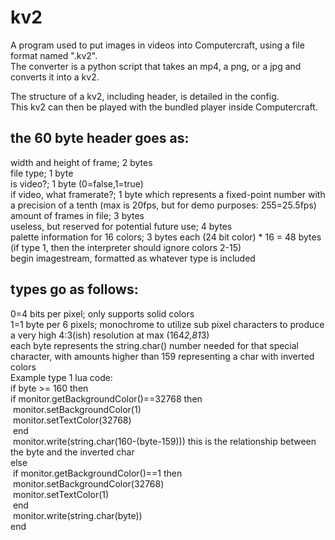 # kv2
A program used to put images in videos into Computercraft, using a file format named ".kv2".<br />
The converter is a python script that takes an mp4, a png, or a jpg and converts it into a kv2. 

The structure of a kv2, including header, is detailed in the config.<br />
This kv2 can then be played with the bundled player inside Computercraft.


the 60 byte header goes as:
-----------------------------
width and height of frame; 2 bytes<br />
file type; 1 byte<br />
is video?; 1 byte (0=false,1=true)<br />
if video, what framerate?; 1 byte which represents a fixed-point number with a precision of a tenth (max is 20fps, but for demo purposes: 255=25.5fps)<br />
amount of frames in file; 3 bytes<br />
useless, but reserved for potential future use; 4 bytes<br />
palette information for 16 colors; 3 bytes each (24 bit color) * 16 = 48 bytes (if type 1, then the interpreter should ignore colors 2-15)<br />
begin imagestream, formatted as whatever type is included<br />


types go as follows:
-----------------------
0=4 bits per pixel; only supports solid colors<br />
1=1 byte per 6 pixels; monochrome to utilize sub pixel characters to produce a very high 4:3(ish) resolution at max (164*2,81*3)<br />
each byte represents the string.char() number needed for that special character, with amounts higher than 159 representing a char with inverted colors<br />
Example type 1 lua code:<br />
if byte >= 160 then<br />
­  if monitor.getBackgroundColor()==32768 then<br />
­    monitor.setBackgroundColor(1)<br />
­    monitor.setTextColor(32768)<br />
­  end<br />
­  monitor.write(string.char(160-(byte-159))) this is the relationship between the byte and the inverted char<br />
else<br />
­  if monitor.getBackgroundColor()==1 then<br />
­    monitor.setBackgroundColor(32768)<br />
­    monitor.setTextColor(1)<br />
­  end<br />
­    monitor.write(string.char(byte))<br />
end<br />